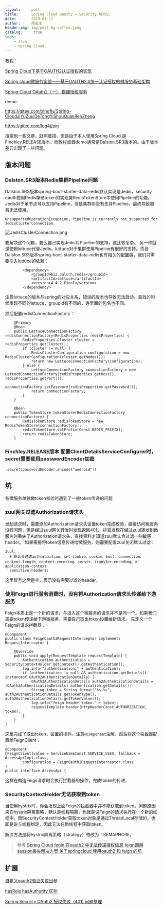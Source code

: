```yaml
---
layout:     post
title:      Spring Cloud Oauth2 + Security 填坑记
date:       2019-07-11
author:     胡奚冰
header-img: img/post-bg-coffee.jpeg
catalog: 	 true
tags:
    - Java
    - Spring Cloud
---
```


教程：

[Spring Cloud下基于OAUTH2认证授权的实现](https://wiselyman.iteye.com/blog/2379419)

[Spring cloud微服务实战——基于OAUTH2.0统一认证授权的微服务基础架构](https://blog.csdn.net/w1054993544/article/details/78932614)

[Spring Cloud OAuth2（一） 搭建授权服务](https://www.cnblogs.com/fp2952/p/8973613.html)

demo: 

https://gitee.com/xingfly/Spring-CloudJiYuZuulDeTongYiShouQuanRenZheng

https://gitee.com/log4j/pig

搜索到一些文章，就照着搭，但是由于本人使用Spring Cloud 是Finchley.RELEASE版本，而教程或者demo通常是Dalston.SR3版本的。由于版本差异出现了一些问题。

## 版本问题

### Dalston.SR3版本Redis集群Pipeline问题

Dalston.SR3版本spring-boot-starter-data-redis默认实现是Jedis，security oauth使用Redis存储token的实现类RedisTokenStore中使用Pipeline的功能。Jedis对于单节点可以支持Pipeline，但是集群则没有支持Pipeline，最终导致服务无法使用。
```
UnsupportedOperationException, Pipeline is currently not supported for JedisClusterConnection.
```
![JedisClusterConnection.png](https://upload-images.jianshu.io/upload_images/4657803-139f6b18d6e7b966.png?imageMogr2/auto-orient/strip%7CimageView2/2/w/1240)

要解决这个问题，要么自己实现Jedis对Pipeline的支持，这比较复杂。
另一种就是使用lettuce代替Jedis，luttuce对于集群使用Pipeline有很好的支持。而且Dalston.SR3版本spring-boot-starter-data-redis也有相关的配置类，我们只需要引入luttuce的依赖：
```
        <dependency>
            <groupId>biz.paluch.redis</groupId>
            <artifactId>lettuce</artifactId>
            <version>4.4.2.Final</version>
        </dependency>
```
注意luttuce的版本与spring的对应关系，错误的版本也导致无法启动。查找的时候发现不同的lettuce，groupId有不同的，连里面的包名也不同。

然后配置redisConnectionFactory：
```
    @Primary
    @Bean
    public LettuceConnectionFactory redisConnectionFactory(RedisProperties redisProperties) {
        RedisProperties.Cluster cluster = redisProperties.getCluster();
        if (cluster != null) {
            RedisClusterConfiguration configuration = new RedisClusterConfiguration(cluster.getNodes());
            return new LettuceConnectionFactory(configuration);
        } else {
            LettuceConnectionFactory connectionFactory = new LettuceConnectionFactory(redisProperties.getHost(), redisProperties.getPort());
            connectionFactory.setPassword(redisProperties.getPassword());
            return connectionFactory;
        }
    }

    @Bean
    public TokenStore tokenStore(RedisConnectionFactory connectionFactory) {
        RedisTokenStore redisTokenStore = new RedisTokenStore(connectionFactory);
        redisTokenStore.setPrefix(Const.REDIS_PREFIX);
        return redisTokenStore;
    }
```

### Finchley.RELEASE版本 配置ClientDetailsServiceConfigurer时，secret需要使用passwordEncoder加密

```
.secret(passwordEncoder.encode("android"))
```

## 坑

各微服务单独做token校验时遇到了一些token传递的问题

### zuul网关过滤Authorization请求头

发起请求时，需要添加Authorization请求头设置token完成校验，直接访问微服务没有问题，但是经过zuul网关转发时发现返回401。
排查发现在经过zuul转发到微服务时丢失了Authorization请求头，查找资料才知道zuul默认会过滤一些敏感header。
如果需要将token信息传递给微服务，则需要配置zuul关闭默认过滤：
```
zuul:
  # 默认会过滤authorization、set-cookie、cookie、host、connection、content-length、content-encoding、server、transfer-encoding、x-application-context
  sensitive-headers:
```
这里冒号之后是空，表示没有需要过滤的header。

### 使用Feign进行服务消费时，没有将Authorization请求头传递给下游服务

Feign本质上是一个新的请求，与进入这个微服务的请求并不是同一个。如果我们需要token传递给下游微服务，需要自己取出token设置给新请求。
先定义一个Feign的请求拦截器：
```
@Component
public class FeignOauth2RequestInterceptor implements RequestInterceptor {

    @Override
    public void apply(RequestTemplate requestTemplate) {
        Authentication authentication = SecurityContextHolder.getContext().getAuthentication();
        log.info("authentication:" + authentication);
        if (authentication != null && authentication.getDetails() instanceof OAuth2AuthenticationDetails) {
            OAuth2AuthenticationDetails auth2AuthenticationDetails = (OAuth2AuthenticationDetails) authentication.getDetails();
            String token = String.format("%s %s", auth2AuthenticationDetails.getTokenType(), auth2AuthenticationDetails.getTokenValue());
            log.info("feign header token:" + token);
            requestTemplate.header(HttpHeaderConst.AUTHORIZATION, token);
        }
    }
}
```
这里完成了取出token，设置的操作。注意`@Component`注解，然后将这个拦截器配置给FeignClient：
```
@Component
@FeignClient(value = ServiceNameConst.SERVICE_USER, fallback = AccessApiImpl.class,
        configuration = FeignOauth2RequestInterceptor.class
)
public interface AccessApi {
```
这样在构造Feign请求时会执行拦截器的操作，完成token的传递。

### SecurityContextHolder无法获取到token

当使用hystrix时，你会发现上面Feign的拦截器中并不能获取到token。问题原因来自hystrix隔离策略，默认是线程隔离，也就是说Feign的请求执行在一个新的线程中。而SecurityContextHolder获取token对象是通过ThreadLocal存储的，也即是说与线程绑定，因此无法在新线程中获取token。

解决方法是将hystrix隔离策略（strategy）修改为：SEMAPHORE。

> 参考
[Spring Cloud fegin 在oauth2 中无法传递授权信息](https://blog.csdn.net/u010176542/article/details/79122038)
[feign调用session丢失解决方案](https://blog.csdn.net/zl1zl2zl3/article/details/79084368)
[关于springcloud 使用oauth2 和 feign 的坑](http://blog.51cto.com/9795602/2177730)


## 扩展

[自定义oauth2验证失败出参](https://my.oschina.net/merryyou/blog/1819572)

[hasRole hasAuthority 区别](https://stackoverflow.com/questions/19525380/difference-between-role-and-grantedauthority-in-spring-security)

 [Spring Security OAuth2 授权失败（401) 问题整理](https://www.cnblogs.com/mxmbk/p/9782409.html)